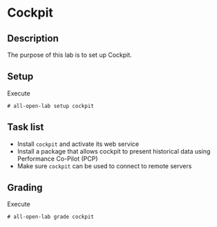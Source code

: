 # Cockpit

## Description
The purpose of this lab is to set up Cockpit.

## Setup
Execute
```console
# all-open-lab setup cockpit
```

## Task list
* Install `cockpit` and activate its web service
* Install a package that allows cockpit to present historical data using Performance Co-Pilot (PCP)
* Make sure `cockpit` can be used to connect to remote servers

## Grading
Execute
```console
# all-open-lab grade cockpit
```
